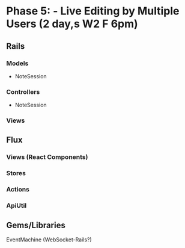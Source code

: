 # Phase 5: - Live Editing by Multiple Users (2 day,s W2 F 6pm)

## Rails
### Models
* NoteSession

### Controllers
* NoteSession

### Views

## Flux
### Views (React Components)

### Stores

### Actions

### ApiUtil

## Gems/Libraries
EventMachine
(WebSocket-Rails?)

